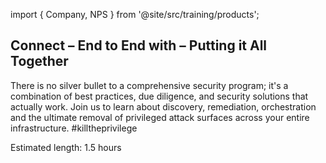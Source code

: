 import { Company, NPS } from '@site/src/training/products';

## <Company /> Connect – End to End with <NPS /> – Putting it All Together

There is no silver bullet to a comprehensive security program; it's a combination of best practices, due diligence, and security solutions that actually work. Join us to learn about discovery, remediation, orchestration and the ultimate removal of privileged attack surfaces across your entire infrastructure. #killtheprivilege

Estimated length: 1.5 hours
